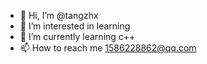 - 👋 Hi, I’m @tangzhx
- 👀 I’m interested in learning
- 🌱 I’m currently learning c++
- 📫 How to reach me  1586228862@qq.com

<!---
tangzhx/tangzhx is a ✨ special ✨ repository because its `README.md` (this file) appears on your GitHub profile.
You can click the Preview link to take a look at your changes.
--->
